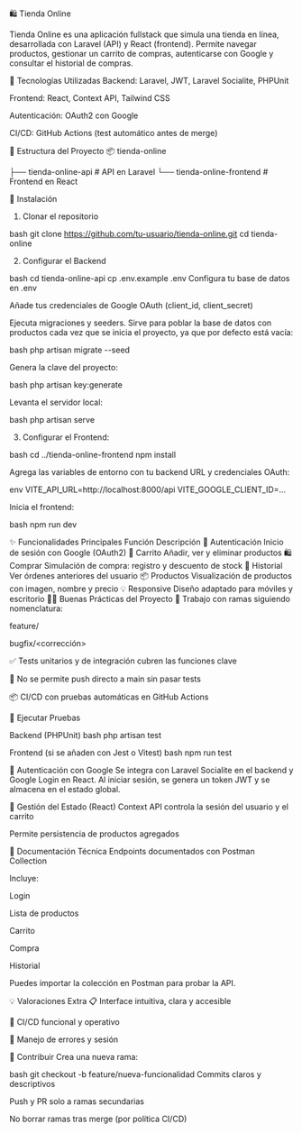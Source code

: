 🛍️ Tienda Online

Tienda Online es una aplicación fullstack que simula una tienda en línea, desarrollada con Laravel (API) y React (frontend). Permite navegar productos, gestionar un carrito de compras, autenticarse con Google y consultar el historial de compras.

🔧 Tecnologías Utilizadas
Backend: Laravel, JWT, Laravel Socialite, PHPUnit

Frontend: React, Context API, Tailwind CSS

Autenticación: OAuth2 con Google

CI/CD: GitHub Actions (test automático antes de merge)

📁 Estructura del Proyecto
📦 tienda-online

├── tienda-online-api        # API en Laravel
└── tienda-online-frontend   # Frontend en React

🚀 Instalación

1. Clonar el repositorio
   
bash
git clone https://github.com/tu-usuario/tienda-online.git
cd tienda-online

2. Configurar el Backend
   
bash
cd tienda-online-api
cp .env.example .env
Configura tu base de datos en .env

Añade tus credenciales de Google OAuth (client_id, client_secret)

Ejecuta migraciones y seeders. Sirve para poblar la base de datos con productos cada vez que se inicia el proyecto, ya que por defecto está vacía:

bash
php artisan migrate --seed

Genera la clave del proyecto:

bash
php artisan key:generate

Levanta el servidor local:

bash
php artisan serve

3. Configurar el Frontend:

bash
cd ../tienda-online-frontend
npm install

Agrega las variables de entorno con tu backend URL y credenciales OAuth:

env
VITE_API_URL=http://localhost:8000/api
VITE_GOOGLE_CLIENT_ID=...

Inicia el frontend:

bash
npm run dev


✨ Funcionalidades Principales
Función	Descripción
🔐 Autenticación	Inicio de sesión con Google (OAuth2)
🛒 Carrito	Añadir, ver y eliminar productos
🛍️ Comprar	Simulación de compra: registro y descuento de stock
📜 Historial	Ver órdenes anteriores del usuario
📦 Productos	Visualización de productos con imagen, nombre y precio
💡 Responsive	Diseño adaptado para móviles y escritorio
👨‍💻 Buenas Prácticas del Proyecto
🔀 Trabajo con ramas siguiendo nomenclatura:

feature/<funcionalidad>

bugfix/<corrección>

✅ Tests unitarios y de integración cubren las funciones clave

🚫 No se permite push directo a main sin pasar tests

📦 CI/CD con pruebas automáticas en GitHub Actions

🧪 Ejecutar Pruebas

Backend (PHPUnit)
bash
php artisan test

Frontend (si se añaden con Jest o Vitest)
bash
npm run test

🔐 Autenticación con Google
Se integra con Laravel Socialite en el backend y Google Login en React. Al iniciar sesión, se genera un token JWT y se almacena en el estado global.

🧠 Gestión del Estado (React)
Context API controla la sesión del usuario y el carrito

Permite persistencia de productos agregados

📑 Documentación Técnica
Endpoints documentados con Postman Collection

Incluye:

Login

Lista de productos

Carrito

Compra

Historial

Puedes importar la colección en Postman para probar la API.

💡 Valoraciones Extra
📋 Interface intuitiva, clara y accesible

🔄 CI/CD funcional y operativo

🔐 Manejo de errores y sesión

🧵 Contribuir
Crea una nueva rama:

bash
git checkout -b feature/nueva-funcionalidad
Commits claros y descriptivos

Push y PR solo a ramas secundarias

No borrar ramas tras merge (por política CI/CD)
